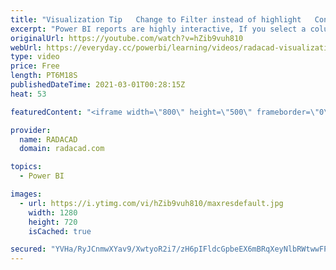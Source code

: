 ```yaml
---
title: "Visualization Tip   Change to Filter instead of highlight   Control the Interaction in Power BI"
excerpt: "Power BI reports are highly interactive, If you select a column in a column chart other charts will be highlighted. Selecting a slicer value will filter all other visuals in the report. This interactivity can be controlled easily. Despite the fact that this feature has been released in early phases of"
originalUrl: https://youtube.com/watch?v=hZib9vuh810
webUrl: https://everyday.cc/powerbi/learning/videos/radacad-visualization-tip-change-to-filter-instead-of-highlight-control-the-interaction-in-power-bi/
type: video
price: Free
length: PT6M18S
publishedDateTime: 2021-03-01T00:28:15Z
heat: 53

featuredContent: "<iframe width=\"800\" height=\"500\" frameborder=\"0\" src=\"https://www.youtube.com/embed/hZib9vuh810\" allow=\"accelerometer; autoplay; encrypted-media; gyroscope; picture-in-picture\" allowfullscreen></iframe>"

provider:
  name: RADACAD
  domain: radacad.com

topics:
  - Power BI

images:
  - url: https://i.ytimg.com/vi/hZib9vuh810/maxresdefault.jpg
    width: 1280
    height: 720
    isCached: true

secured: "YVHa/RyJCnmwXYav9/XwtyoR2i7/zH6pIFldcGpbeEX6mBRqXeyNlbRWtwwFPRt25kWf1r0OKExLixoJPnRnz83kDNDWryM253IOZmy9bq0ekrCouk3grnwJDI/+xqrqwEXjX8L+m7wsF2b7ZZsNki1gKb/+bNHnCHwVj/12V2KijAwt+1grilMdwoA9gTxPRg0QlTlaMO8MwWhZ86Ae5aVluduQYUB+5UsoGFFvqW52HychNuGmL+GcKOxENCgopH/zyD6XyDIbkSUM9l3rSTTFL0jaYBkEvTq7agWNHYmmoIRJgKEfHiaQ9ntLf3l1M/uChW/OICd1nDRXqTHAfb+0U/3pw95rDCtgiEAQVKHwbmzCVbJSIEOlVLHVM4pyHYxtT/00we3z+suisaloea2ZwRterCsFAANz6zribNM=;ETE9QffHzNu7vxqZuOKy8w=="
---
```


